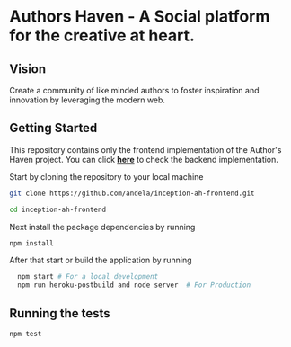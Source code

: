 # Authors Haven - A Social platform for the creative at heart.

## Vision

Create a community of like minded authors to foster inspiration and innovation by leveraging the modern web.

## Getting Started

This repository contains only the frontend implementation of the Author's Haven project. You can click **[here](https://github.com/andela/inception-ah-backend)** to check the backend implementation.

Start by cloning the repository to your local machine

```bash
git clone https://github.com/andela/inception-ah-frontend.git

cd inception-ah-frontend
```

Next install the package dependencies by running

```bash
npm install
```

After that start or build the application by running

```bash
  npm start # For a local development
  npm run heroku-postbuild and node server  # For Production
```

## Running the tests

```bash
npm test

```
